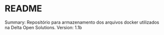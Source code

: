 # README #

Summary: Repositório para armazenamento dos arquivos docker utilizados na Delta Open Solutions.
Version: 1.1b